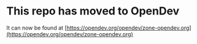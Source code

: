 # This repo has moved to OpenDev

It can now be found at [https://opendev.org/opendev/zone-opendev.org](https://opendev.org/opendev/zone-opendev.org)
